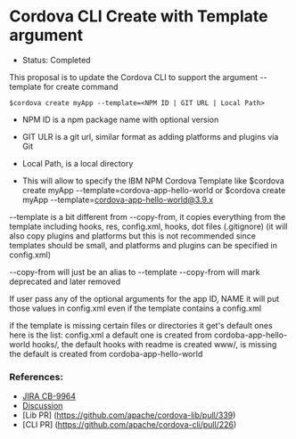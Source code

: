 # Cordova CLI Create with Template argument
- Status: Completed

This proposal is to update the Cordova CLI to support the argument --template for create command

    $cordova create myApp --template=<NPM ID | GIT URL | Local Path>

- NPM ID is a npm package name with optional version
- GIT ULR is a git url, similar format as adding platforms and plugins via Git
- Local Path, is a local directory 

- This will allow to specify the IBM NPM Cordova Template like $cordova create myApp --template=cordova-app-hello-world or $cordova create myApp --template=cordova-app-hello-world@3.9.x

--template is a bit different from --copy-from, it copies everything from the template including hooks, res, config.xml, hooks, dot files (.gitignore) (it will also copy plugins and platforms but this is not recommended since templates should be small, and platforms and plugins can be specified in config.xml)

--copy-from will just be an alias to --template
--copy-from will mark deprecated and later removed

If user pass any of the optional arguments for the app ID, NAME it will put those values in config.xml even if the template contains a config.xml

if the template is missing certain files or directories it get's default ones here is the list:
config.xml a default one is created  from cordoba-app-hello-world
hooks/, the default hooks with readme is created
www/, is missing the default is created from cordoba-app-hello-world

### References:
- [JIRA CB-9964](https://issues.apache.org/jira/browse/CB-9964)
- [Discussion](https://github.com/cordova/cordova-discuss/issues/5)
- [Lib PR] (https://github.com/apache/cordova-lib/pull/339)
- [CLI PR] (https://github.com/apache/cordova-cli/pull/226)

